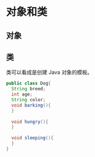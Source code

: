 # 对象和类

## 对象



## 类

类可以看成是创建 Java 对象的模板。

```java
public class Dog{
  String breed;
  int age;
  String color;
  void barking(){
  }
 
  void hungry(){
  }
 
  void sleeping(){
  }
}
```


